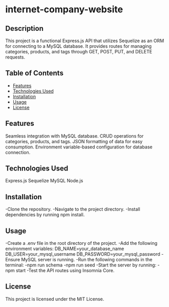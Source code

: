# internet-company-website

## Description
This project is a functional Express.js API that utilizes Sequelize as an ORM for connecting to a MySQL database. It provides routes for managing categories, products, and tags through GET, POST, PUT, and DELETE requests.


## Table of Contents

- [Features](#features)
- [Technologies Used](#technologiesUsed)
- [Installation](#installation)
- [Usage](#usage)
- [License](#license)

## Features
Seamless integration with MySQL database.
CRUD operations for categories, products, and tags.
JSON formatting of data for easy consumption.
Environment variable-based configuration for database connection.


## Technologies Used
Express.js
Sequelize
MySQL
Node.js


## Installation 
-Clone the repository.
-Navigate to the project directory.
-Install dependencies by running npm install.


## Usage
-Create a .env file in the root directory of the project.
-Add the following environment variables:
DB_NAME=your_database_name
DB_USER=your_mysql_username
DB_PASSWORD=your_mysql_password
-Ensure MySQL server is running.
-Run the following commands in the terminal:
-npm run schema
-npm run seed
-Start the server by running:
-npm start
-Test the API routes using Insomnia Core.


## License
This project is licensed under the MIT License.
